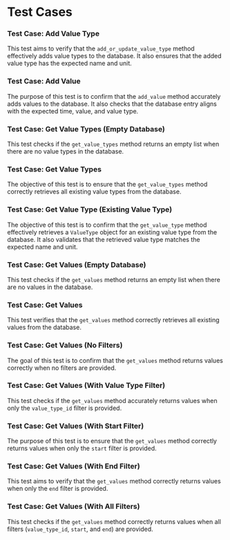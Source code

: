 # Test Cases


### Test Case: Add Value Type

This test aims to verify that the `add_or_update_value_type` method effectively adds value types to the database. It also ensures that the added value type has the expected name and unit.

### Test Case: Add Value

The purpose of this test is to confirm that the `add_value` method accurately adds values to the database. It also checks that the database entry aligns with the expected time, value, and value type.

### Test Case: Get Value Types (Empty Database)

This test checks if the `get_value_types` method returns an empty list when there are no value types in the database.

### Test Case: Get Value Types

The objective of this test is to ensure that the `get_value_types` method correctly retrieves all existing value types from the database.

### Test Case: Get Value Type (Existing Value Type)

The objective of this test is to confirm that the `get_value_type` method effectively retrieves a `ValueType` object for an existing value type from the database. It also validates that the retrieved value type matches the expected name and unit.

### Test Case: Get Values (Empty Database)

This test checks if the `get_values` method returns an empty list when there are no values in the database.

### Test Case: Get Values

This test verifies that the `get_values` method correctly retrieves all existing values from the database.

### Test Case: Get Values (No Filters)

The goal of this test is to confirm that the `get_values` method returns values correctly when no filters are provided.

### Test Case: Get Values (With Value Type Filter)

This test checks if the `get_values` method accurately returns values when only the `value_type_id` filter is provided.

### Test Case: Get Values (With Start Filter)

The purpose of this test is to ensure that the `get_values` method correctly returns values when only the `start` filter is provided.

### Test Case: Get Values (With End Filter)

This test aims to verify that the `get_values` method correctly returns values when only the `end` filter is provided.

### Test Case: Get Values (With All Filters)

This test checks if the `get_values` method correctly returns values when all filters (`value_type_id`, `start`, and `end`) are provided.